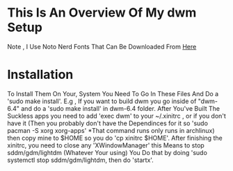 # This Is An Overview Of My dwm Setup
Note , I Use Noto Nerd Fonts That Can Be Downloaded From [Here](https://nerdfonts.com)
# Installation
To Install Them On Your, System You Need To Go In These Files And Do a 'sudo make install'.
E.g , If you want to build dwm you go inside of "dwm-6.4" and do a 'sudo make install' in dwm-6.4 folder.
After You've Built The Suckless apps you need to add 'exec dwm' to your ~/.xinitrc , or if you don't have it (Then you probably don't have the Dependinces for it so 'sudo pacman -S xorg xorg-apps' *That command runs only runs in archlinux) then copy mine to $HOME so you do 'cp xinitrc $HOME'.
After finishing the xinitrc, you need to close any 'XWindowManager' this Means to stop sddm/gdm/lightdm (Whatever Your using) You Do that by doing 'sudo systemctl stop sddm/gdm/lightdm, then do 'startx'.

